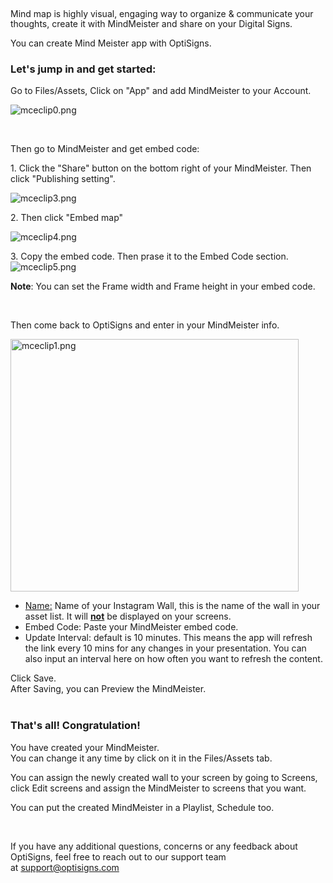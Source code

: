 <p><span style="font-size: 14px; line-height: 16px;">Mind map is highly visual, engaging way to organize &amp; communicate your thoughts, create it with MindMeister and share on your Digital Signs.</span></p>
<p>You can create Mind Meister app with OptiSigns.</p>
<h3 id="h_01HPYDRR0EFVYDMMGWCVF2HNQ9" class="rich-content-viewer_headerTwo__3f-vr rich-content-viewer_elementSpacing__208Ie blog-post-title-font _3aQMT _2J4pr css-x4x4qs rich-content-viewer_left__2p1aK _158eo _3_7DB"><strong>Let's jump in and get started:</strong></h3>
<p class="rich-content-viewer_text__XzvDs rich-content-viewer_elementSpacing__208Ie _3_7DB blog-post-text-font blog-post-text-color rich-content-viewer_left__2p1aK _158eo _3_7DB">Go to Files/Assets, Click on "App" and add MindMeister to your Account.</p>
<p class="rich-content-viewer_text__XzvDs rich-content-viewer_elementSpacing__208Ie _3_7DB blog-post-text-font blog-post-text-color rich-content-viewer_left__2p1aK _158eo _3_7DB"><img src="https://support.optisigns.com/hc/article_attachments/1500007877262" alt="mceclip0.png"></p>
<p> </p>
<p>Then go to MindMeister and get embed code:</p>
<p>1. Click the "Share" button on the bottom right of your MindMeister. Then click "Publishing setting". </p>
<p><img src="https://support.optisigns.com/hc/article_attachments/1500008067421" alt="mceclip3.png"></p>
<p>2. Then click "Embed map"</p>
<p><img src="https://support.optisigns.com/hc/article_attachments/1500008067461" alt="mceclip4.png"></p>
<p>3. Copy the embed code. Then prase it to the <span class="wysiwyg-underline">Embed Code</span> section.<br><img src="https://support.optisigns.com/hc/article_attachments/1500007877422" alt="mceclip5.png"></p>
<p><strong>Note</strong>: You can set the Frame width and Frame height in your embed code.</p>
<p> </p>
<p class="rich-content-viewer_text__XzvDs rich-content-viewer_elementSpacing__208Ie _3_7DB blog-post-text-font blog-post-text-color rich-content-viewer_left__2p1aK _158eo _3_7DB">Then come back to OptiSigns and enter in your MindMeister info.</p>
<p class="rich-content-viewer_text__XzvDs rich-content-viewer_elementSpacing__208Ie _3_7DB blog-post-text-font blog-post-text-color rich-content-viewer_left__2p1aK _158eo _3_7DB wysiwyg-text-align-center"><img src="https://support.optisigns.com/hc/article_attachments/1500008067281" alt="mceclip1.png" width="461" height="404"></p>
<ul>
<li class="rich-content-viewer_elementSpacing__208Ie">
<u>Name<span class="wysiwyg-underline">:</span></u> Name of your Instagram Wall, this is the name of the wall in your asset list. It will <u><strong>not</strong></u> be displayed on your screens.</li>
<li class="rich-content-viewer_elementSpacing__208Ie">
<span class="wysiwyg-underline">Embed Code</span>: Paste your MindMeister embed code.</li>
<li class="rich-content-viewer_elementSpacing__208Ie">
<span class="wysiwyg-underline">Update Interval</span>: default is 10 minutes. This means the app will refresh the link every 10 mins for any changes in your presentation. You can also input an interval here on how often you want to refresh the content.</li>
</ul>
<div class="rich-content-viewer_text__XzvDs rich-content-viewer_elementSpacing__208Ie _3_7DB blog-post-text-font blog-post-text-color">Click Save.<br>After Saving, you can Preview the MindMeister.<br><br>
</div>
<h3 id="h_01HPYDRR0FS3YKM9A6HBGBD5BP" class="rich-content-viewer_text__XzvDs rich-content-viewer_elementSpacing__208Ie _3_7DB blog-post-text-font blog-post-text-color rich-content-viewer_left__2p1aK _158eo _3_7DB"><strong>That's all! Congratulation!</strong></h3>
<p class="rich-content-viewer_text__XzvDs rich-content-viewer_elementSpacing__208Ie _3_7DB blog-post-text-font blog-post-text-color rich-content-viewer_left__2p1aK _158eo _3_7DB">You have created your MindMeister.<br>You can change it any time by click on it in the Files/Assets tab. </p>
<p class="rich-content-viewer_text__XzvDs rich-content-viewer_elementSpacing__208Ie _3_7DB blog-post-text-font blog-post-text-color rich-content-viewer_left__2p1aK _158eo _3_7DB">You can assign the newly created wall to your screen by going to Screens, click Edit screens and assign the MindMeister to screens that you want.</p>
<p class="rich-content-viewer_text__XzvDs rich-content-viewer_elementSpacing__208Ie _3_7DB blog-post-text-font blog-post-text-color rich-content-viewer_left__2p1aK _158eo _3_7DB">You can put the created MindMeister in a Playlist, Schedule too.</p>
<p> </p>
<p>If you have any additional questions, concerns or any feedback about OptiSigns, feel free to reach out to our support team at <a href="mailto:support@optisigns.com" target="_self">support@optisigns.com</a> </p>
<p> </p>
<p> </p>